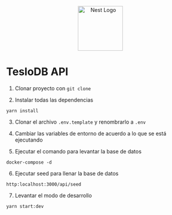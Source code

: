 <p align="center">
  <a href="http://nestjs.com/" target="blank"><img src="https://nestjs.com/img/logo-small.svg" width="120" alt="Nest Logo" /></a>
</p>


# TesloDB API

1. Clonar proyecto con ```git clone```

2. Instalar todas las dependencias
```
yarn install
```

3. Clonar el archivo ```.env.template``` y renombrarlo a ```.env```

4. Cambiar las variables de entorno de acuerdo a lo que se está ejecutando

5. Ejecutar el comando para levantar la base de datos
```
docker-compose -d
```

6. Ejecutar seed para llenar la base de datos
```
http:localhost:3000/api/seed
```

7. Levantar el modo de desarrollo
```
yarn start:dev
```
